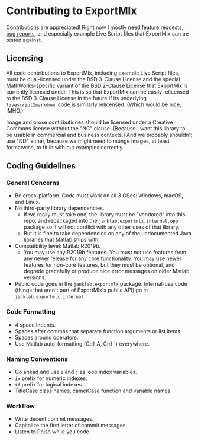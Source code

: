 # Contributing to ExportMlx

Contributions are appreciated! Right now I mostly need [feature requests, bug reports](https://github.com/janklab/ExportMlx/issues), and especially example Live Script files that ExportMlx can be tested against.

## Licensing

All code contributions to ExportMlx, including example Live Script files, must be dual-licensed under the BSD 3-Clause License and the special MathWorks-specific variant of the BSD 2-Clause License that ExportMlx is currently licensed under. This is so that ExportMlx can be easily relicensed to the BSD 3-Clause License in the future if its underlying `livescript2markdown` code is similarly relicensed. (Which would be nice, IMHO.)

Image and prose contributiones should be licensed under a Creative Commons license without the "NC" clause. (Because I want this library to be usable in commercial and business contexts.) And we probably shouldn't use "ND" either, because we might need to munge images, at least formatwise, to fit in with our examples correctly.

## Coding Guidelines

### General Concerns

* Be cross-platform. Code must work on all 3 OSes: Windows, macOS, and Linux.
* No third-party library dependencies.
  * If we really must take one, the library must be "vendored" into this repo, and repackaged into the `janklab.exportmlx.internal.opp` package so it will not conflict with any other uses of that library.
  * But it is fine to take dependencies on any of the undocumented Java libraries that Matlab ships with.
* Compatibility level: Matlab R2019b.
  * You may use any R2019b features. You must not use features from any newer release for any core functionality. You may use newer features for non-core features, but they must be optional, and degrade gracefully or produce nice error messages on older Matlab versions.
* Public code goes in the `janklab.exportmlx` package. Internal-use code (things that aren't part of ExportMlx's public API) go in `janklab.exportmlx.internal`.

### Code Formatting

* 4 space indents.
* Spaces after commas that separate function arguments or list items.
* Spaces around operators.
* Use Matlab auto-formatting (Ctrl-A, Ctrl-I) everywhere.

### Naming Conventions

* Go ahead and use `i` and `j` as loop index variables.
* `ix` prefix for numeric indexes.
* `tf` prefix for logical indexes.
* TitleCase class names, camelCase function and variable names.

### Workflow

* Write decent commit messages.
* Capitalize the first letter of commit messages.
* Listen to [Phish](https://www.livephish.com/) while you code.
